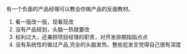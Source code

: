 有一个负面的产品经理可以教会你做产品的反面教材。

1. 看一版改一版，现看现改
2. 没有产品规划，头脑一热就要改
3. 权利过大，还兼顾项目经理的职责，对开发排期指指点点
4. 没有系统性的做过产品,完全的头脑发热，整些尬发言觉得自己很有深度